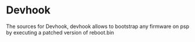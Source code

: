 # Devhook
The sources for Devhook, devhook allows to bootstrap any firmware on psp by executing a patched version of reboot.bin
